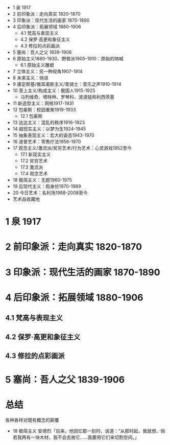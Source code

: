 - 1 泉 1917
- 2 前印象派：走向真实 1820-1870
- 3 印象派：现代生活的画家 1870-1890
- 4 后印象派：拓展领域  1880-1906
    - 4.1 梵高与表现主义
    - 4.2 保罗·高更和象征主义
    - 4.3 修拉的点彩画派
- 5 塞尚：吾人之父 1839-1906
- 6 原始主义1880-1930、野兽派1905-1910：原始的呐喊
    - 6.1 原始主义雕塑
- 7 立体主义：另一种视角1907-1914
- 8 未来主义：快进
- 9 康定斯基/俄耳甫斯主义/青骑士：音乐之声1910-1914
- 10 至上主义/构成主义：俄国人1915-1925
    - 马列维奇、塔特林、罗琴科、波波娃和利西茨基
- 11 新造型主义：网格1917-1931
- 12 包豪斯：校园重聚1919-1933
    - 12.1 包豪斯
- 13 达达主义：混乱的秩序1916-1923
- 14 超现实主义：以梦为生1924-1945
- 15 抽象表现主义：宏大的姿态1943-1970
- 16 波普艺术：零售疗法1956-1970
- 17 观念主义/激流派/贫穷艺术/行为艺术：心灵游戏1952至今
    - 17.1 新现实主义
    - 17.2 贫穷艺术
    - 17.3 激流派
    - 17.4 观念艺术
- 18 极简主义：无题1960-1975
- 19 后现代主义：假身份1970-1989
- 20 今日艺术：名利场1988-2008至今
- 艺术品收藏地


# 1 泉 1917

# 2 前印象派：走向真实 1820-1870

# 3 印象派：现代生活的画家 1870-1890

# 4 后印象派：拓展领域  1880-1906

## 4.1 梵高与表现主义

## 4.2 保罗·高更和象征主义

## 4.3 修拉的点彩画派

# 5 塞尚：吾人之父 1839-1906

# 总结

各种各样对既有概念的颠覆

- 18 极简主义 安德烈「后来，他回忆那一刻时，说道：“从那时起，我就想，倘若我再有一块木材，我不会去凿它……我要用它们来切割空间。」